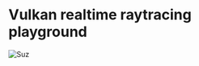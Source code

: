 # Vulkan realtime raytracing playground
![Suz](https://user-images.githubusercontent.com/38514393/229195129-eabd18a5-5e5b-4f2c-8435-32e08e81997b.gif)
